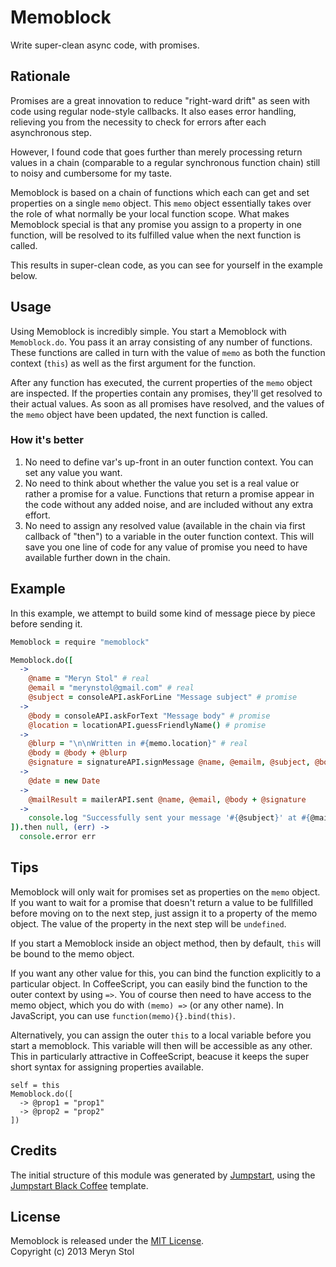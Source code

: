 # Memoblock

Write super-clean async code, with promises.

## Rationale

Promises are a great innovation to reduce "right-ward drift" as seen with code using regular node-style callbacks. It also eases error handling, relieving you from the necessity to check for errors after each asynchronous step.

However, I found code that goes further than merely processing return values in a chain (comparable to a regular synchronous function chain) still to noisy and cumbersome for my taste.

Memoblock is based on a chain of functions which each can get and set properties on a single `memo` object. This `memo` object essentially takes over the role of what normally be your local function scope. What makes Memoblock special is that any promise you assign to a property in one function, will be resolved to its fulfilled value when the next function is called.

This results in super-clean code, as you can see for yourself in the example below.

## Usage

Using Memoblock is incredibly simple. You start a Memoblock with `Memoblock.do`. You pass it an array consisting of any number of functions. These functions are called in turn with the value of `memo` as both the function context (`this`) as well as the first argument for the function.

After any function has executed, the current properties of the `memo` object are inspected. If the properties contain any promises, they'll get resolved to their actual values. As soon as all promises have resolved, and the values of the `memo` object have been updated, the next function is called.

### How it's better

1. No need to define var's up-front in an outer function context. You can set any value you want.
2. No need to think about whether the value you set is a real value or rather a promise for a value. Functions that return a promise appear in the code without any added noise, and are included without any extra effort.
3. No need to assign any resolved value (available in the chain via first callback of "then") to a variable in the outer function context. This will save you one line of code for any value of promise you need to have available further down in the chain.

## Example

In this example, we attempt to build some kind of message piece by piece before sending it.

```coffee
Memoblock = require "memoblock"

Memoblock.do([
  ->
    @name = "Meryn Stol" # real
    @email = "merynstol@gmail.com" # real
    @subject = consoleAPI.askForLine "Message subject" # promise
  ->
    @body = consoleAPI.askForText "Message body" # promise
    @location = locationAPI.guessFriendlyName() # promise
  ->
    @blurp = "\n\nWritten in #{memo.location}" # real
    @body = @body + @blurp
    @signature = signatureAPI.signMessage @name, @emailm, @subject, @body
  ->
    @date = new Date
  ->
    @mailResult = mailerAPI.sent @name, @email, @body + @signature
  ->
    console.log "Successfully sent your message '#{@subject}' at #{@mailResult.getFriendlyTime()}."
]).then null, (err) ->
  console.error err
```

## Tips

Memoblock will only wait for promises set as properties on the `memo` object. If you want to wait for a promise that doesn't return a value to be fullfilled before moving on to the next step, just assign it to a property of the memo object. The value of the property in the next step will be `undefined`.

If you start a Memoblock inside an object method, then by default, `this` will be bound to the memo object.

 If you want any other value for this, you can bind the function explicitly to a particular object. In CoffeeScript, you can easily bind the function to the outer context by using `=>`. You of course then need to have access to the memo object, which you do with `(memo) =>` (or any other name). In JavaScript, you can use `function(memo){}.bind(this)`.
 
 Alternatively, you can assign the outer `this` to a local variable before you start a memoblock. This variable will then will be accessible as any other. This in particularly attractive in CoffeeScript, beacuse it keeps the super short syntax for assigning properties available.
 
 ```
 self = this
 Memoblock.do([
   -> @prop1 = "prop1"
   -> @prop2 = "prop2"
 ])
```

## Credits

The initial structure of this module was generated by [Jumpstart](https://github.com/meryn/jumpstart), using the [Jumpstart Black Coffee](https://github.com/meryn/jumpstart-black-coffee) template.

## License

Memoblock is released under the [MIT License](http://opensource.org/licenses/MIT).  
Copyright (c) 2013 Meryn Stol  